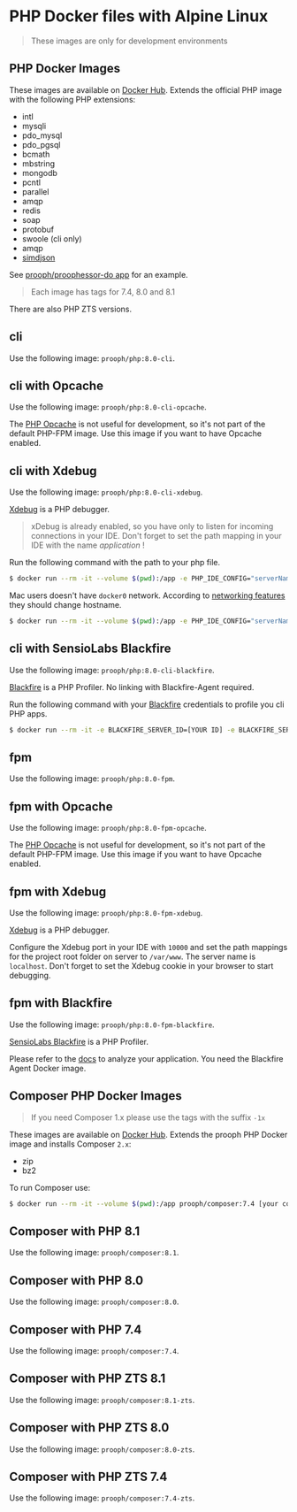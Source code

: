 # PHP Docker files with Alpine Linux

> These images are only for development environments

## PHP Docker Images

These images are available on [Docker Hub](https://hub.docker.com/r/prooph/php/).
Extends the official PHP image with the following PHP extensions:

* intl
* mysqli
* pdo_mysql
* pdo_pgsql
* bcmath
* mbstring
* mongodb
* pcntl
* parallel
* amqp
* redis
* soap
* protobuf
* swoole (cli only)
* amqp
* [simdjson](https://github.com/crazyxman/simdjson_php)

See [prooph/proophessor-do app](https://github.com/prooph/proophessor-do) for an example.

> Each image has tags for 7.4, 8.0 and 8.1

There are also PHP ZTS versions.

## cli
Use the following image: `prooph/php:8.0-cli`.

## cli with Opcache
Use the following image: `prooph/php:8.0-cli-opcache`.

The [PHP Opcache](http://php.net/manual/en/book.opcache.php) is not useful for development, so it's not part of the default PHP-FPM image. Use
this image if you want to have Opcache enabled.

## cli with Xdebug
Use the following image: `prooph/php:8.0-cli-xdebug`.

[Xdebug](http://xdebug.org/) is a PHP debugger.

> xDebug is already enabled, so you have only to listen for incoming connections in your IDE. Don't forget to set the
path mapping in your IDE with the name *application* !

Run the following command with the path to your php file.

```bash
$ docker run --rm -it --volume $(pwd):/app -e PHP_IDE_CONFIG="serverName=application" prooph/php:8.0-cli-xdebug php [your file]
```

Mac users doesn't have `docker0` network. According to [networking features](https://docs.docker.com/docker-for-mac/networking/#known-limitations-use-cases-and-workarounds) they should change hostname.

```bash
$ docker run --rm -it --volume $(pwd):/app -e PHP_IDE_CONFIG="serverName=application" -e XDEBUG_HOST="docker.for.mac.localhost" prooph/php:8.0-cli-xdebug php [your file]
```

## cli with SensioLabs Blackfire
Use the following image: `prooph/php:8.0-cli-blackfire`.

[Blackfire](https://blackfire.io) is a PHP Profiler. No linking with Blackfire-Agent required.

Run the following command with your [Blackfire](https://blackfire.io/docs/reference-guide/configuration) credentials to profile you cli PHP apps.

```bash
$ docker run --rm -it -e BLACKFIRE_SERVER_ID=[YOUR ID] -e BLACKFIRE_SERVER_TOKEN=[YOUR TOKEN] -e BLACKFIRE_CLIENT_ID=[YOUR ID] -e BLACKFIRE_CLIENT_TOKEN=[YOUR TOKEN] --volume $(pwd):/app prooph/php:8.0-cli-blackfire run php [your PHP script]
```

## fpm
Use the following image: `prooph/php:8.0-fpm`.

## fpm with Opcache
Use the following image: `prooph/php:8.0-fpm-opcache`.

The [PHP Opcache](http://php.net/manual/en/book.opcache.php) is not useful for development, so it's not part of the default PHP-FPM image. Use
this image if you want to have Opcache enabled.

## fpm with Xdebug
Use the following image: `prooph/php:8.0-fpm-xdebug`.

[Xdebug](http://xdebug.org/) is a PHP debugger.

Configure the Xdebug port in your IDE with `10000` and set the path mappings for the project root folder on server
to `/var/www`. The server name is `localhost`. Don't forget to set the Xdebug cookie in your browser to start debugging.

## fpm with Blackfire
Use the following image: `prooph/php:8.0-fpm-blackfire`.

[SensioLabs Blackfire](https://blackfire.io/) is a PHP Profiler.

Please refer to the [docs](https://blackfire.io/docs/integrations/docker) to analyze your application.
You need the Blackfire Agent Docker image.

## Composer PHP Docker Images

> If you need Composer 1.x please use the tags with the suffix `-1x`

These images are available on [Docker Hub](https://hub.docker.com/r/prooph/composer/).
Extends the prooph PHP Docker image and installs Composer `2.x`:

* zip
* bz2

To run Composer use:

```bash
$ docker run --rm -it --volume $(pwd):/app prooph/composer:7.4 [your composer command]
```

## Composer with PHP 8.1
Use the following image: `prooph/composer:8.1`.

## Composer with PHP 8.0
Use the following image: `prooph/composer:8.0`.

## Composer with PHP 7.4
Use the following image: `prooph/composer:7.4`.

## Composer with PHP ZTS 8.1
Use the following image: `prooph/composer:8.1-zts`.

## Composer with PHP ZTS 8.0
Use the following image: `prooph/composer:8.0-zts`.

## Composer with PHP ZTS 7.4
Use the following image: `prooph/composer:7.4-zts`.
